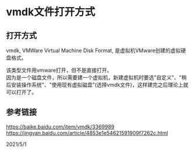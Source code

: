 # vmdk文件打开方式

## 打开方式
vmdk, VMWare Virtual Machine Disk Format, 是虚拟机VMware创建的虚拟硬盘格式。  

该类型文件用vmware打开，但不是直接打开。  
因为是一个磁盘文件，所以需要建一个虚拟机，新建虚拟机时要选"自定义"、"稍后安装操作系统"、"使用现有虚拟磁盘"(选择vmdk文件)，这样建完之后理论上就可以打开了。  

## 参考链接
https://baike.baidu.com/item/vmdk/3369989  
https://jingyan.baidu.com/article/4853e1e54621591909f7262c.html  


2021/5/1  
